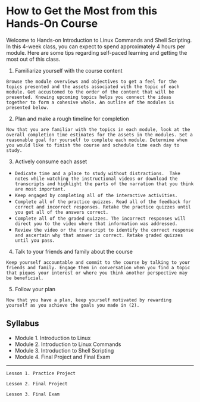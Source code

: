 # How to Get the Most from this Hands-On Course
Welcome to Hands-on Introduction to Linux Commands and Shell Scripting. In this 4-week class, you can expect to spend approximately 4 hours per module. Here are some tips regarding self-paced learning and getting the most out of this class.

1. Familiarize yourself with the course content

`Browse the module overviews and objectives to get a feel for the topics presented and the assets associated with the topic of each module. Get accustomed to the order of the content that will be presented. Knowing upcoming topics helps you connect the ideas together to form a cohesive whole. An outline of the modules is presented below.`

2. Plan and make a rough timeline for completion

`Now that you are familiar with the topics in each module, look at the overall completion time estimates for the assets in the modules. Set a reasonable goal for yourself to complete each module. Determine when you would like to finish the course and schedule time each day to study.`

3.  Actively consume each asset

* `Dedicate time and a place to study without distractions. 
Take notes while watching the instructional videos or download the transcripts and highlight the parts of the narration that you think are most important.` 
* `Keep engaged by completing all of the interactive activities.`
* `Complete all of the practice quizzes. Read all of the feedback for correct and incorrect responses. Retake the practice quizzes until you get all of the answers correct. `
* `Complete all of the graded quizzes. The incorrect responses will direct you to the video where that information was addressed.` 
* `Review the video or the transcript to identify the correct response and ascertain why that answer is correct. Retake graded quizzes until you pass.`

4.  Talk to your friends and family about the course

`Keep yourself accountable and commit to the course by talking to your friends and family. Engage them in conversation when you find a topic that piques your interest or where you think another perspective may be beneficial.`

5. Follow your plan

`Now that you have a plan, keep yourself motivated by rewarding yourself as you achieve the goals you made in (2).`

## Syllabus
* Module 1. Introduction to Linux
* Module 2. Introduction to Linux Commands
* Module 3. Introduction to Shell Scripting
* Module 4. Final Project and Final Exam
---
	Lesson 1. Practice Project

	Lesson 2. Final Project

	Lesson 3. Final Exam